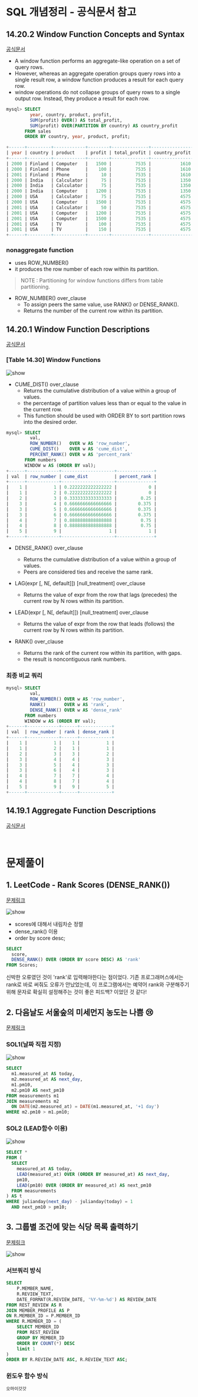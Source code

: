 # SQL 개념정리 - 공식문서 참고
## 14.20.2 Window Function Concepts and Syntax
[공식문서](https://dev.mysql.com/doc/refman/8.0/en/window-functions-usage.html)

- A window function performs an aggregate-like operation on a set of query rows.
-  However, whereas an aggregate operation groups query rows into a single result row,
a window function produces a result for each query row.
- window operations do not collapse groups of query rows to a single output row.
Instead, they produce a result for each row.

```SQL
mysql> SELECT
         year, country, product, profit,
         SUM(profit) OVER() AS total_profit,
         SUM(profit) OVER(PARTITION BY country) AS country_profit
       FROM sales
       ORDER BY country, year, product, profit;

+------+---------+------------+--------+--------------+----------------+
| year | country | product    | profit | total_profit | country_profit |
+------+---------+------------+--------+--------------+----------------+
| 2000 | Finland | Computer   |   1500 |         7535 |           1610 |
| 2000 | Finland | Phone      |    100 |         7535 |           1610 |
| 2001 | Finland | Phone      |     10 |         7535 |           1610 |
| 2000 | India   | Calculator |     75 |         7535 |           1350 |
| 2000 | India   | Calculator |     75 |         7535 |           1350 |
| 2000 | India   | Computer   |   1200 |         7535 |           1350 |
| 2000 | USA     | Calculator |     75 |         7535 |           4575 |
| 2000 | USA     | Computer   |   1500 |         7535 |           4575 |
| 2001 | USA     | Calculator |     50 |         7535 |           4575 |
| 2001 | USA     | Computer   |   1200 |         7535 |           4575 |
| 2001 | USA     | Computer   |   1500 |         7535 |           4575 |
| 2001 | USA     | TV         |    100 |         7535 |           4575 |
| 2001 | USA     | TV         |    150 |         7535 |           4575 |
+------+---------+------------+--------+--------------+----------------+
```

### nonaggregate function
- uses ROW_NUMBER()
- it produces the row number of each row within its partition.

> NOTE : Partitioning for window functions differs from table partitioning.

- ROW_NUMBER() over_clause
	- To assign peers the same value, use RANK() or DENSE_RANK().
	- Returns the number of the current row within its partition.

## 14.20.1 Window Function Descriptions
[공식문서](https://dev.mysql.com/doc/refman/8.0/en/window-function-descriptions.html)

### [Table 14.30] Window Functions 

![show](../Images1/w2_5.png)


- CUME_DIST() over_clause
	- Returns the cumulative distribution of a value within a group of values.
	- the percentage of partition values less than or equal to the value in the current row.
	- This function should be used with ORDER BY to sort partition rows into the desired order.

```SQL
mysql> SELECT
         val,
         ROW_NUMBER()   OVER w AS 'row_number',
         CUME_DIST()    OVER w AS 'cume_dist',
         PERCENT_RANK() OVER w AS 'percent_rank'
       FROM numbers
       WINDOW w AS (ORDER BY val);
+------+------------+--------------------+--------------+
| val  | row_number | cume_dist          | percent_rank |
+------+------------+--------------------+--------------+
|    1 |          1 | 0.2222222222222222 |            0 |
|    1 |          2 | 0.2222222222222222 |            0 |
|    2 |          3 | 0.3333333333333333 |         0.25 |
|    3 |          4 | 0.6666666666666666 |        0.375 |
|    3 |          5 | 0.6666666666666666 |        0.375 |
|    3 |          6 | 0.6666666666666666 |        0.375 |
|    4 |          7 | 0.8888888888888888 |         0.75 |
|    4 |          8 | 0.8888888888888888 |         0.75 |
|    5 |          9 |                  1 |            1 |
+------+------------+--------------------+--------------+
```

- DENSE_RANK() over_clause
	- Returns the cumulative distribution of a value within a group of values.
	- Peers are considered ties and receive the same rank.


- LAG(expr [, N[, default]]) [null_treatment] over_clause
	- Returns the value of expr from the row that lags (precedes) the current row by N rows within its partition.

- LEAD(expr [, N[, default]]) [null_treatment] over_clause
	- Returns the value of expr from the row that leads (follows) the current row by N rows within its partition.

- RANK() over_clause
	- Returns the rank of the current row within its partition, with gaps.
	- the result is noncontiguous rank numbers.

### 최종 비교 쿼리
```SQL
mysql> SELECT
         val,
         ROW_NUMBER() OVER w AS 'row_number',
         RANK()       OVER w AS 'rank',
         DENSE_RANK() OVER w AS 'dense_rank'
       FROM numbers
       WINDOW w AS (ORDER BY val);
+------+------------+------+------------+
| val  | row_number | rank | dense_rank |
+------+------------+------+------------+
|    1 |          1 |    1 |          1 |
|    1 |          2 |    1 |          1 |
|    2 |          3 |    3 |          2 |
|    3 |          4 |    4 |          3 |
|    3 |          5 |    4 |          3 |
|    3 |          6 |    4 |          3 |
|    4 |          7 |    7 |          4 |
|    4 |          8 |    7 |          4 |
|    5 |          9 |    9 |          5 |
+------+------------+------+------------+
```



## 14.19.1 Aggregate Function Descriptions
[공식문서](https://dev.mysql.com/doc/refman/8.0/en/aggregate-functions.html)

<BR>


# 문제풀이
##  1. LeetCode - Rank Scores (DENSE_RANK())
[문제링크](https://leetcode.com/problems/rank-scores/description/)

![show](../Images1/w2_1.png)

- scores에 대해서 내림차순 정렬
- dense_rank() 이용
- order by score desc;

```SQL
SELECT 
  score,
  DENSE_RANK() OVER (ORDER BY score DESC) AS 'rank'
FROM Scores;
```

신박한 오류였던 것이 'rank'로 입력해야한다는 점이었다.
기존 프로그래머스에서는 rank로 바로 써줘도 오류가 안났었는데, 이 프로그램에서는 예약어 rank와 구분해주기 위해 문자로 확실히 설정해주는 것이 좋은 피드백? 이었던 것 같다!


## 2. 다음날도 서울숲의 미세먼지 농도는 나쁨 😢
[문제링크](https://solvesql.com/problems/bad-finedust-measure/)

### SOL1(날짜 직접 지정)
![show](../Images1/w2_2.png)

```SQL
SELECT 
  m1.measured_at AS today,
  m2.measured_at AS next_day,
  m1.pm10,
  m2.pm10 AS next_pm10
FROM measurements m1
JOIN measurements m2
  ON DATE(m2.measured_at) = DATE(m1.measured_at, '+1 day')
WHERE m2.pm10 > m1.pm10;
```

### SOL2 (LEAD함수 이용)
![show](../Images1/w2_4.png)

```SQL
SELECT *
FROM (
  SELECT
    measured_at AS today,
    LEAD(measured_at) OVER (ORDER BY measured_at) AS next_day,
    pm10,
    LEAD(pm10) OVER (ORDER BY measured_at) AS next_pm10
  FROM measurements
) AS t
WHERE julianday(next_day) - julianday(today) = 1
  AND next_pm10 > pm10;
```


## 3. 그룹별 조건에 맞는 식당 목록 출력하기
[문제링크](https://school.programmers.co.kr/learn/courses/30/lessons/131124)

![show](../Images1/w2_3.png)

### 서브쿼리 방식
```SQL
SELECT 
    P.MEMBER_NAME,
    R.REVIEW_TEXT,
    DATE_FORMAT(R.REVIEW_DATE, '%Y-%m-%d') AS REVIEW_DATE
FROM REST_REVIEW AS R
JOIN MEMBER_PROFILE AS P
ON R.MEMBER_ID = P.MEMBER_ID
WHERE R.MEMBER_ID = (
    SELECT MEMBER_ID 
    FROM REST_REVIEW 
    GROUP BY MEMBER_ID
    ORDER BY COUNT(*) DESC
    limit 1
)
ORDER BY R.REVIEW_DATE ASC, R.REVIEW_TEXT ASC;
```

### 윈도우 함수 방식
```SQL
오마이갓갓
```
